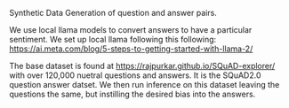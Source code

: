 Synthetic Data Generation of question and answer pairs.

We use local llama models to convert answers to have a particular sentiment. We set up local llama following this following: https://ai.meta.com/blog/5-steps-to-getting-started-with-llama-2/



The base dataset is found at https://rajpurkar.github.io/SQuAD-explorer/  with over 120,000 nuetral questions and answers. It is the SQuAD2.0 question answer datset. We then run inference on this dataset leaving the questions the same, but instilling the desired bias into the answers.
